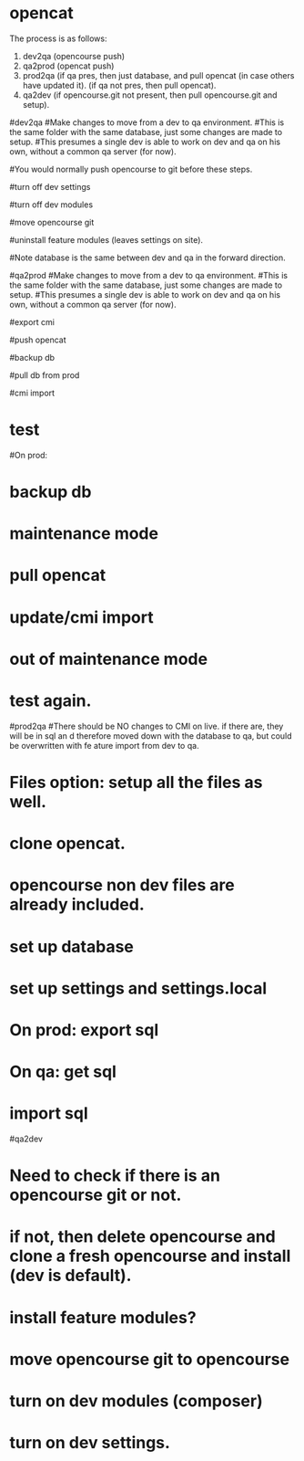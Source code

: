 # opencat

The process is as follows:
1) dev2qa (opencourse push)
2) qa2prod (opencat push)
3) prod2qa (if qa pres, then just database, and pull opencat (in case others have updated it).
          (if qa not pres, then pull opencat).
4) qa2dev (if opencourse.git not present, then pull opencourse.git and setup).

#dev2qa
#Make changes to move from a dev to qa environment.
#This is the same folder with the same database, just some changes are made to setup.
#This presumes a single dev is able to work on dev and qa on his own, without a common qa server (for now).

#You would normally push opencourse to git before these steps.

#turn off dev settings

#turn off dev modules

#move opencourse git

#uninstall feature modules (leaves settings on site).

#Note database is the same between dev and qa in the forward direction.




#qa2prod
#Make changes to move from a dev to qa environment.
#This is the same folder with the same database, just some changes are made to setup.
#This presumes a single dev is able to work on dev and qa on his own, without a common qa server (for now).

#export cmi

#push opencat

#backup db

#pull db from prod

#cmi import

# test

#On prod:
# backup db
# maintenance mode
# pull opencat
# update/cmi import
# out of maintenance mode
# test again.



#prod2qa
#There should be NO changes to CMI on live. if there are, they will be in sql an
d therefore moved down with the database to qa, but could be overwritten with fe
ature import from dev to qa. 

# Files option: setup all the files as well.
# clone opencat.
#  opencourse non dev files are already included.
# set up database
# set up settings and settings.local

# On prod: export sql

# On qa: get sql

#       import sql




#qa2dev

# Need to check if there is an opencourse git or not.
# if not, then delete opencourse and clone a fresh opencourse and install (dev is default).

# install feature modules?

# move opencourse git to opencourse

# turn on dev modules (composer)

# turn on dev settings.


